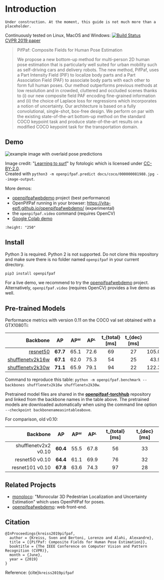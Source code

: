 # Introduction

```{note}
Under construction. At the moment, this guide is not much more than a placeholder.
```

Continuously tested on Linux, MacOS and Windows: [![Build Status](https://travis-ci.org/vita-epfl/openpifpaf.svg?branch=master)](https://travis-ci.org/vita-epfl/openpifpaf)<br />
[CVPR 2019 paper](http://openaccess.thecvf.com/content_CVPR_2019/html/Kreiss_PifPaf_Composite_Fields_for_Human_Pose_Estimation_CVPR_2019_paper.html)
<!-- [arxiv.org/abs/1903.06593](https://arxiv.org/abs/1903.06593) -->

> PifPaf: Composite Fields for Human Pose Estimation
>
> We propose a new bottom-up method for multi-person 2D human pose
> estimation that is particularly well suited for urban mobility such as self-driving cars
> and delivery robots. The new method, PifPaf, uses a Part Intensity Field (PIF) to
> localize body parts and a Part Association Field (PAF) to associate body parts with each other to form
> full human poses.
> Our method outperforms previous methods at low resolution and in crowded,
> cluttered and occluded scenes
> thanks to (i) our new composite field PAF encoding fine-grained information and (ii) the choice of Laplace loss for regressions which incorporates a notion of uncertainty.
> Our architecture is based on a fully
> convolutional, single-shot, box-free design.
> We perform on par with the existing
> state-of-the-art bottom-up method on the standard COCO keypoint task
> and produce state-of-the-art results on a modified COCO keypoint task for
> the transportation domain.


## Demo

![example image with overlaid pose predictions](../docs/coco/000000081988.jpg.predictions.png)

Image credit: "[Learning to surf](https://www.flickr.com/photos/fotologic/6038911779/in/photostream/)" by fotologic which is licensed under [CC-BY-2.0].<br />
Created with
`python3 -m openpifpaf.predict docs/coco/000000081988.jpg --image-output`.

More demos:
* [openpifpafwebdemo](https://github.com/vita-epfl/openpifpafwebdemo) project (best performance)
* OpenPifPaf running in your browser: https://vita-epfl.github.io/openpifpafwebdemo/ (experimental)
* the `openpifpaf.video` command (requires OpenCV)
* [Google Colab demo](https://colab.research.google.com/drive/1H8T4ZE6wc0A9xJE4oGnhgHpUpAH5HL7W)

```{image} ../docs/wave3.gif
:height: "250"
```


## Install

Python 3 is required. Python 2 is not supported.
Do not clone this repository
and make sure there is no folder named `openpifpaf` in your current directory.

```sh
pip3 install openpifpaf
```

For a live demo, we recommend to try the
[openpifpafwebdemo](https://github.com/vita-epfl/openpifpafwebdemo) project.
Alternatively, `openpifpaf.video` (requires OpenCV) provides a live demo as well.


## Pre-trained Models

Performance metrics with version 0.11 on the COCO val set obtained with a GTX1080Ti:

| Backbone               | AP       | APᴹ      | APᴸ      | t_{total} [ms]  | t_{dec} [ms] |     size |
|-----------------------:|:--------:|:--------:|:--------:|:---------------:|:------------:|---------:|
| [resnet50]             | __67.7__ | 65.1     | 72.6     | 69              | 27           |  105.0MB |
| [shufflenetv2k16w]     | __67.1__ | 62.0     | 75.3     | 54              | 25           |   43.9MB |
| [shufflenetv2k30w]     | __71.1__ | 65.9     | 79.1     | 94              | 22           |  122.3MB |

[resnet50]: https://github.com/vita-epfl/openpifpaf-torchhub/releases/download/v0.11.2/resnet50-200527-171310-cif-caf-caf25-o10s-c0b7ae80.pkl
[shufflenetv2k16w]: https://github.com/vita-epfl/openpifpaf-torchhub/releases/download/v0.11.0/shufflenetv2k16w-200510-221334-cif-caf-caf25-o10s-604c5956.pkl
[shufflenetv2k30w]: https://github.com/vita-epfl/openpifpaf-torchhub/releases/download/v0.11.0/shufflenetv2k30w-200510-104256-cif-caf-caf25-o10s-0b5ba06f.pkl

Command to reproduce this table: `python -m openpifpaf.benchmark --backbones shufflenetv2k16w shufflenetv2k30w`.

Pretrained model files are shared in the
__[openpifpaf-torchhub](https://github.com/vita-epfl/openpifpaf-torchhub/releases)__
repository and linked from the backbone names in the table above.
The pretrained models are downloaded automatically when
using the command line option `--checkpoint backbonenameasintableabove`.

For comparison, old v0.10:

| Backbone               | AP       | APᴹ      | APᴸ      | t_{total} [ms]  | t_{dec} [ms] |
|-----------------------:|:--------:|:--------:|:--------:|:---------------:|:------------:|
| shufflenetv2x2 v0.10   | __60.4__ | 55.5     | 67.8     | 56              | 33           |
| resnet50 v0.10         | __64.4__ | 61.1     | 69.9     | 76              | 32           |
| resnet101 v0.10        | __67.8__ | 63.6     | 74.3     | 97              | 28           |


## Related Projects

* [monoloco](https://github.com/vita-epfl/monoloco): "Monocular 3D Pedestrian Localization and Uncertainty Estimation" which uses OpenPifPaf for poses.
* [openpifpafwebdemo](https://github.com/vita-epfl/openpifpafwebdemo): web front-end.


## Citation

```
@InProceedings{kreiss2019pifpaf,
  author = {Kreiss, Sven and Bertoni, Lorenzo and Alahi, Alexandre},
  title = {{PifPaf: Composite Fields for Human Pose Estimation}},
  booktitle = {The IEEE Conference on Computer Vision and Pattern Recognition (CVPR)},
  month = {June},
  year = {2019}
}
```
Reference: {cite}`kreiss2019pifpaf`

[CC-BY-2.0]: https://creativecommons.org/licenses/by/2.0/



```{bibliography} references.bib
```
